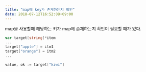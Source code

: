 ```yaml
---
title: "map에 key가 존재하는지 확인"
date: 2018-07-12T16:52:08+09:00
---
```


map을 사용할때 해당하는 키가 map에 존재하는지 확인이 필요할 때가 있다.

```go
var target[string]*item
...
target["apple"] = itm1
target["orange"] = itm2
...

value, ok := target["kiwi"]
```
